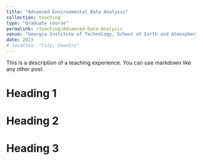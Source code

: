 ```yaml
---
title: "Advanced Environmental Data Analysis"
collection: teaching
type: "Graduate course"
permalink: /teaching/Advanced-Data-Analysis
venue: "Georgia Institute of Technology, School of Earth and Atmospheric Sciences"
date: 2023
# location: "City, Country"
---
```


This is a description of a teaching experience. You can use markdown like any other post.

Heading 1
======

Heading 2
======

Heading 3
======